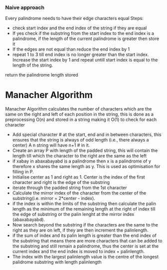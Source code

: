 ### Naive approach
Every palindrome needs to have their edge characters equal
Steps:
- check start index and the end index of the string if they are equal 
- If yes check if the substring from the start index to the end index is a palindrome, if the length of the current palindrome is greater then store it 
- If the edges are not equal than reduce the end index by 1
- repeat 1 to 3 till end index is no longer greater than the start index. Increase the start index by 1 and repeat untill start index is equal to the length of the string.

return the palindrome length stored


# Manacher Algorithm
Manacher Algorithm calculates the number of characters which are the same on the right and left of each position in the string, this is done as a preprocessing O(n) and stored in a string making it O(1) to check for each character

- Add special character # at the start, end and in between characters, this ensures that the string is always of odd length (i.e., there always a center) A n string will have n+1 # in it.
- Create an array P with length of the padded string, this will contain the length till which the character to the right are the same as the left
- if xabay in abaxabayabd is a palindrome then x is a palindrome of y therefore x shares the same length as y. This is used as optimisation for filling in P.
- Initialise center as 1 and right as 1. Center is the index of the first character and right is the edge of the substring
- iterate through the padded string from the 1st character 
- Calculate the mirror index of the character from the center of the substring(i.e. mirror = 2*center - index).
- if the index is within the limits of the substring then calculate the palin length as the minimum of the remaining length at the right of index till the edge of substring or the palin lenght at the mirror index (abaxabayabd).
- Now search beyond the substring if the characters are the same to the right as they are on left, if they are then increment the palinlength.
- if the sum of index and its palin length is greater than the end index of the substring that means there are more characters that can be added to the substring and still remain a palindrome, thus the center is set at the current index and the end index is moved to index + palinlength.
- The index with the largest palinlength value is the centre of the longest palidrome substring with length palinlength
